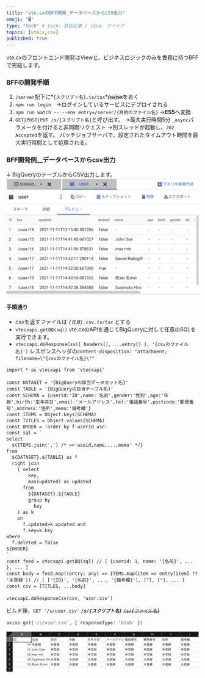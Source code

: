 ```yaml
---
title: "vte.cxのBFF開発_データベースからCSV出力"
emoji: "🖥"
type: "tech" # tech: 技術記事 / idea: アイデア
topics: [vtecx,csv]
published: true
---
```

vte.cxのフロントエンド開発はViewと、ビジネスロジックのみを責務に持つBFFで完結します。
### BFFの開発手順
1. `/server`配下に*`{スクリプト名}.ts/tsx`*~~/js/jsx~~をおく
2. `npm run login`　→ログインしているサービスにデプロイされる
3. `npm run watch -- --env entry=/server/{目的のファイル名}` →**ES5**へ変換
4. `GET|POST|PUT /s/{スクリプト名}`と呼び出す。 →最大実行時間5分
  `_async`パラメータを付けると非同期リクエスト →別スレッドが起動し、`202 Accepted`を返す。 バッチジョブサーバで、設定されたタイムアウト時間を最大実行時間として処理される。

### BFF開発例__データベースからcsv出力
↓ BigQueryのテーブルからCSV出力します。
![BigQueryのuserテーブル](/images/bq_user_table.png)

#### 手順通り
- csvを返すファイルは *`{任意}.csv.ts/tsx`* とする
- `vtecxapi.getBQ(sql)` vte.cxのAPIを通じてBigQueryに対して任意のSQLを実行できます。
- `vtecxapi.doResponseCsv([ headers[], ...entry[] ], '{csvのファイル名}')`
  レスポンスヘッダの`content-disposition: "attachment; filename=\"{csvのファイル名}\""`
```ts: user.csv.ts
import * as vtecxapi from 'vtecxapi'

const DATASET = '{BigQueryの該当データセット名}'
const TABLE = '{BigQueryの該当テーブル名}'
const SCHEMA = {userid:'ID',name:'名前',gender:'性別',age:'年齢',birth:'生年月日',email:'メールアドレス',tel:'電話番号',postcode:'郵便番号',address:'住所',memo:'備考欄'}
const ITEMS = Object.keys(SCHEMA)
const TITLES = Object.values(SCHEMA)
const ORDER = 'order by f.userid asc'
const sql = `
select
  ${ITEMS.join(',') /* =>'useid,name,...,memo' */}
from
  ${DATASET}.${TABLE} as f
  right join
    ( select
        key,
        max(updated) as updated
      from
        ${DATASET}.${TABLE}
        group by
          key
    ) as k
    on
      f.updated=k.updated and
      f.key=k.key
where
  f.deleted = false
${ORDER}
`
const feed = vtecxapi.getBQ(sql) // [ {userid: 1, name: '{名前}', ... }, ... ]
const body = feed.map((entry: any) => ITEMS.map(item => entry[item] ?? '未登録')) // [ ['{ID}', '{名前}', ..., '{備考欄}'], ["], ["], ... ]
const csv = [TITLES, ...body]

vtecxapi.doResponseCsv(csv, 'user.csv')
```
ビルド後、`GET '/s/user.csv'` ***`/s/{スクリプト名}`*** ~~*`/s/{ファイル名}`*~~
```ts
axios.get('/s/user.csv', { responseType: 'blob' })
```

![csvファイル](/images/user_csv.png)